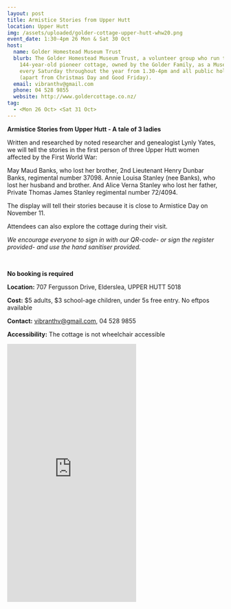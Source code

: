 ```yaml
---
layout: post
title: Armistice Stories from Upper Hutt
location: Upper Hutt
img: /assets/uploaded/golder-cottage-upper-hutt-whw20.png
event_date: 1:30-4pm 26 Mon & Sat 30 Oct
host:
  name: Golder Homestead Museum Trust
  blurb: The Golder Homestead Museum Trust, a volunteer group who run the
    144-year-old pioneer cottage, owned by the Golder Family, as a Museum, open
    every Saturday throughout the year from 1.30-4pm and all public holidays
    (apart from Christmas Day and Good Friday).
  email: vibranthv@gmail.com
  phone: 04 528 9855
  website: http://www.goldercottage.co.nz/
tag:
  - <Mon 26 Oct> <Sat 31 Oct>
---
```

**Armistice Stories from Upper Hutt - A tale of 3 ladies**

Written and researched by noted researcher and genealogist Lynly Yates, we will tell the stories in the first person of three Upper Hutt women affected by the First World War: 

May Maud Banks, who lost her brother, 2nd Lieutenant Henry Dunbar Banks, regimental number 37098. Annie Louisa Stanley (nee Banks), who lost her husband and brother. And Alice Verna Stanley who lost her father, Private Thomas James Stanley regimental number 72/4094. 

The display will tell their stories because it is close to Armistice Day on November 11.

Attendees can also explore the cottage during their visit. 

*We encourage everyone to sign in with our QR-code- or sign the register provided- and use the hand sanitiser provided.*

<br>

**No booking is required**

**Location:** 707 Fergusson Drive, Elderslea, UPPER HUTT 5018

**Cost:** $5 adults, $3 school-age children, under 5s free entry. No eftpos available 

**Contact:** vibranthv@gmail.com, 04 528 9855

**Accessibility:** The cottage is not wheelchair accessible 

<iframe src="https://www.facebook.com/plugins/page.php?href=https%3A%2F%2Fwww.facebook.com%2Fgolderscottage&tabs=timeline&width=290&height=300&small_header=false&adapt_container_width=true&hide_cover=false&show_facepile=true&appId" width="300" height="600" style="border:none;overflow:hidden" scrolling="no" frameborder="0" allowTransparency="true" allow="encrypted-media"></iframe>